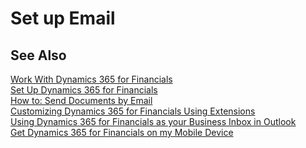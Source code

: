 <properties
	pageTitle="Set up Email| Financials"
    description="Describes how to configure the company's SMTP server to send and receive email, alternatively how to use the Office 365 server settings that were cqreated with the Dynamics 365 subscription."
	services="project-madeira"
	documentationCenter=""
	authors="SorenGP"/>
<tags
    ms.service="project-madeira"
    ms.topic="setup-email-article"
    ms.devlang="na"
    ms.tgt_pltfrm="na"
    ms.workload="na"
    ms.date="11/30/2016"
    ms.author="SorenGP" />

# Set up Email


## See Also  
[Work With Dynamics 365 for Financials](ui-work-product.md)  
[Set Up Dynamics 365 for Financials](madeira-setup.md)  
[How to: Send Documents by Email](ui-how-send-documents-email.md)  
[Customizing Dynamics 365 for Financials Using Extensions](ui-extensions.md)  
[Using Dynamics 365 for Financials as your Business Inbox in Outlook](madeira-outlook.md)  
[Get Dynamics 365 for Financials on my Mobile Device](install-mobile-app.md)  
